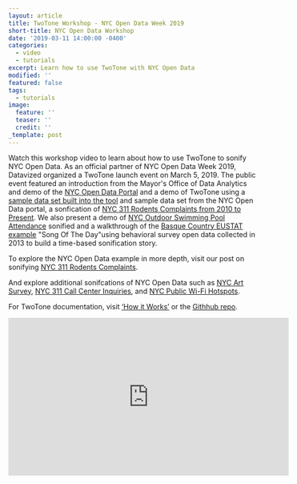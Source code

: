 ```yaml
---
layout: article
title: TwoTone Workshop - NYC Open Data Week 2019
short-title: NYC Open Data Workshop
date: '2019-03-11 14:00:00 -0400'
categories:
  - video
  - tutorials
excerpt: Learn how to use TwoTone with NYC Open Data
modified: ''
featured: false
tags:
  - tutorials
image:
  feature: ''
  teaser: ''
  credit: ''
_template: post
---
```




Watch this workshop video to learn about how to use TwoTone to sonify NYC Open Data.  As an official partner of NYC Open Data Week 2019, Datavized organized a TwoTone launch event on March 5, 2019. The public event featured an introduction from the Mayor's Office of Data Analytics and demo of the [NYC Open Data Portal](https://opendata.cityofnewyork.us/how-to/ "Getting Started with Open Data") and a demo of TwoTone using a [sample data set built into the tool](https://twotone.io/tutorials/introduction-to-twotone/ "Introduction to TwoTone") and sample data set from the NYC Open Data portal, a sonfication of [NYC 311 Rodents Complaints from 2010 to Present](https://twotone.io/examples/nyc-311-rodent-complaints/ "NYC 311 Rodent Complaints"). We also present a demo of [NYC Outdoor Swimming Pool Attendance](https://twotone.io/examples/nyc-outdoor-swimming-pool-attendance/ "NYC Swimming Pool Attendance") sonified and a walkthrough of the [Basque Country EUSTAT example](https://twotone.io/examples/song-of-the-day-basque-country-eustat/ "Basque Country EUSTAT example") "Song Of The Day"using behavioral survey open data collected in 2013 to build a time-based sonification story.

To explore the NYC Open Data example in more depth, visit our post on sonifying [NYC 311 Rodents Complaints](https://twotone.io/examples/nyc-311-rodent-complaints/ "NYC 311 Rodent Complaints").

And explore additional sonifcations of NYC Open Data such as [NYC Art Survey](https://twotone.io/examples/nyc-art-survey/ "NYC Art Survey"), [NYC 311 Call Center Inquiries](https://twotone.io/examples/nyc-311-call-center/ "NYC 311 Call Center Inquiries"), and [NYC Public Wi-Fi Hotspots](https://twotone.io/examples/nyc-pubic-wifi-hotspots/ "NYC Public Wi-Fi Hotspots").

For TwoTone documentation, visit [‘How it Works’](https://twotone.io/how-it-works/ "How it Works") or the [Githhub repo](https://github.com/datavized/twotone "TwoTone Github Repo").

<iframe width="560" height="315" src="https://www.youtube.com/embed/o5kQmydGM58" frameborder="0" allow="accelerometer; autoplay; encrypted-media; gyroscope; picture-in-picture" allowfullscreen></iframe>
